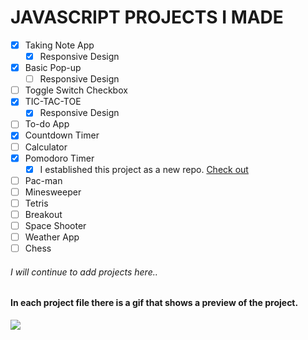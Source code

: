 # JAVASCRIPT PROJECTS I MADE

- [x] Taking Note App
    - [x] Responsive Design
- [x] Basic Pop-up
	- [ ] Responsive Design
- [ ] Toggle Switch Checkbox
- [x] TIC-TAC-TOE
	- [x] Responsive Design
- [ ] To-do App
- [x] Countdown Timer
- [ ] Calculator
- [x] Pomodoro Timer
	- [x] I established this project as a new repo. [Check out](https://github.com/atarici/pomodoro-timer/tree/main)
- [ ] Pac-man
- [ ] Minesweeper
- [ ] Tetris
- [ ] Breakout
- [ ] Space Shooter
- [ ] Weather App
- [ ] Chess 

###### I will continue to add projects here..

#### In each project file there is a gif that shows a preview of the project.

<img src="https://y.yarn.co/083edd82-e2e2-40ec-b7d2-49a78ef7af21_text.gif">
